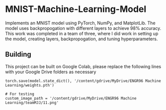 # MNIST-Machine-Learning-Model
Implements an MNIST model using PyTorch, NumPy, and MatplotLib. The model uses backpropogation with different layers to achieve 98% accuracy. This work was completed in a team of three, where I did work in setting up the model, creating layers, backpropogation, and tuning hyperparameters.

## Building
This project can be built on Google Colab, please replace the following lines with your Google Drive folders as necessary
```
torch.save(model.state_dict(), '/content/gdrive/MyDrive/ENGR96 Machine Learning/weights.pth')
```
```
# For testing
custom_image_path = '/content/gdrive/MyDrive/ENGR96 Machine Learning/teamMJJ/11.png'
```

